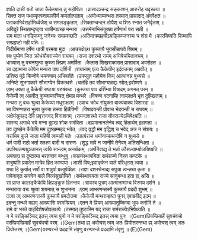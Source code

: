 

  
ज्ञाति दासी यतो जाता कैकेय्यास् तु सहोषिता ।प्रासादञ्चन्द्र सङ्काशम् आरुरोह यदृच्छया  ॥   
सिक्त राज पथाम्कृत्स्नाम्प्रकीर्ण कमलोत्पलाम् ।अयोध्याम्मन्थरा तस्मात् प्रासादाद् अंववैक्षत  ॥   
पताकाभिर्वरार्हाभिर्ध्वजैश् च समलङ्कृताम् ।सिक्ताम्चन्दन तोयैश् च शिरः स्नात जनैर्वृताम्  ॥   
अविदूरे स्थिताम्दृष्ट्वा धात्रीम्पप्रच्छ मन्थरा ।उत्तमेनाभिसंयुक्ता हर्षेणार्थ परा सती  ॥   
राम माता धनङ्किम्नु जनेभ्यः सम्प्रयच्छति ।अतिमात्रम्प्रहर्षोऽयङ्किम्जनस्य च शंस मे ।कारयिष्यति किम्वापि सम्प्रहृष्टो मही पतिः  ॥   
विदीर्यमाणा हर्षेण धात्री परमया मुदा ।आचचक्षेऽथ कुब्जायै भूयसीम्राघवे श्रियम्  ॥   
श्वः पुष्येण जित क्रोधंयौवराज्येन राघवम् ।राजा दशरथो रामम् अभिषेचयितानघम्  ॥   
धात्र्यास् तु वचनंश्रुत्वा कुब्जा क्षिप्रम् अमर्षिता ।कैलास शिखराकारात् प्रासादाद् अवरोहत  ॥   
सा दह्यमाना कोपेन मन्थरा पाप दर्शिनी ।शयानाम् एत्य कैकेयीम् इदंवचनम् अब्रवीत्  ॥   
उत्तिष्ठ मूढे किम्शेषे भयन्त्वाम् अभिवर्तते ।उपप्लुत महौघेन किम् आत्मानन्न बुध्यसे  ॥   
अनिष्टे सुभगाकारे सौभाग्येन विकत्थसे ।चलंहि तव सौभाग्यन्नद्यः स्रोत;इवोष्णगे  ॥   
एवम् उक्ता तु कैकेयी रुष्टया परुषंवचः ।कुब्जया पाप दर्शिम्या विषादम् अगमत् परम्  ॥   
कैकेयी त्व् अब्रवीत् कुब्जाम्कच्चित् क्षेमन्न मन्थरे ।विषण्ण वदनाम्हि त्वाम्लक्षये भृश दुह्खिताम्  ॥   
मन्थरा तु वचः श्रुत्वा कैकेय्या मधुराक्षरम् ।उवाच क्रोध संयुक्ता वाक्यंवाक्य विशारदा  ॥   
सा विषण्णतरा भूत्वा कुब्जा तस्या हितैषिणी ।विषादयन्ती प्रोवाच भेदयन्ती च राघवम्  ॥   
अक्षेमंसुमहद् देवि प्रवृत्तन्त्वद् विनाशनम् ।रामन्दशरथो राजा यौवराज्येऽभिषेक्ष्यति  ॥   
सास्म्य् अगाधे भये मग्ना दुह्ख शोक समंविता ।दह्यमानानलेनेव त्वद्द् हितार्थम् इहागता  ॥   
तव दुह्खेन कैकेयि मम दुह्खम्महद् भवेत् ।त्वद् वृद्धौ मम वृद्धिश् च भवेद् अत्र न संशयः  ॥   
नराधिप कुले जाता महिषी त्वम्मही पतेः ।उग्रत्वंराज धर्माणाम्कथन्देवि न बुध्यसे  ॥   
धर्म वादी शठो भर्ता श्लक्ष्ण वादी च दारुणः ।शुद्ध भावे न जानीषे तेनैवम् अतिसन्धिता  ॥   
उपस्थितम्पयुञ्जानस् त्वयि सान्त्वम् अनर्थकम् ।अर्थेनैवाद्य ते भर्ता कौसल्याम्योजयिष्यति  ॥   
अपवाह्य स दुष्टात्मा भरतन्तव बन्धुषु ।काल्यंस्थापयिता रामंराज्ये निहत कण्टके  ॥   
शत्रुष्पति प्रवादेन मात्रेव हित काम्यया ।आशी विष;इवाङ्केन बाले परिधृतस् त्वया  ॥   
यथा हि कुर्यात् सर्पो वा शत्रुर्वा प्रत्युपेक्षितः ।राज्ञा दशरथेनाद्य सपुत्रा त्वन्तथा कृता  ॥   
पापेनानृत सन्त्वेन बाले नित्यंसुखोचिते ।रामंस्थापयता राज्ये सानुबन्धा हता ह्य् असि  ॥   
सा प्राप्त कालङ्कैकेयि क्षिप्रङ्कुरु हितन्तव ।त्रायस्व पुत्रम् आत्मानम्माम्च विस्मय दर्शने  ॥   
मन्थराया वचः श्रुत्वा शयनात् स शुभानना ।एवम् आभरणन्तस्यै कुब्जायै प्रददौ शुभम्  ॥   
दत्त्वा त्व् आभरणन्तस्यै कुब्जायै प्रमदोत्तमा ।कैकेयी मन्थराम्हृष्टा पुनर् एवाब्रवीद् इदम्  ॥   
इदन्तु मन्थरे मह्यम् आख्यासि परमम्प्रियम् ।एतन् मे प्रियम् आख्यातुष्किम्वा भूयः करोमि ते  ॥   
रामे वा भरते वाहंविशेषन्नोपलक्षये ।तस्मात् तुष्टास्मि यद् राजा रामंराज्येऽभिषेक्ष्यति  ॥   
न मे परङ्किञ्चिद् इतस् त्वया पुनो न मे परङ्किञ्चिद् इतस् त्वया पुनः ।(Gem)प्रियम्प्रियार्हे सुवचंवचो वरम्प्रियम्प्रियार्हे सुवचंवचो वरम् ।(Gem)तथा ह्य् अवोचस् त्वम् अतः प्रियोत्तरन्तथा ह्य् अवोचस् त्वम् अतः प्रियोत्तरम् ।(Gem)वरम्परन्ते प्रददामि तंवृणु वरम्परन्ते प्रददामि तंवृणु  ॥ (E)(Gem)  
